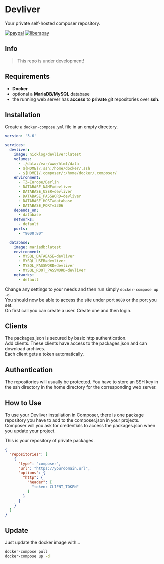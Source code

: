 # Devliver

Your private self-hosted composer repository.

[![paypal](https://img.shields.io/badge/Donate-Paypal-blue.svg)](http://paypal.me/nloges)
[![liberapay](https://img.shields.io/badge/Donate-Liberapay-yellow.svg)](https://liberapay.com/nicklog/donate)

## Info

> This repo is under development!  

##  Requirements

* **Docker**
* optional a **MariaDB/MySQL** database
* the running web server has **access** to **private** git repositories over **ssh**.

##  Installation

Create a `docker-compose.yml` file in an empty directory.

```yaml
version: '3.6'

services:
  devliver:
    image: nicklog/devliver:latest
    volumes:
      - ./data:/var/www/html/data
      - ${HOME}/.ssh:/home/docker/.ssh
      - ${HOME}/.composer/:/home/docker/.composer/
    environment:
      - TZ=Europe/Berlin
      - DATABASE_NAME=devliver
      - DATABASE_USER=devliver
      - DATABASE_PASSWORD=devliver
      - DATABASE_HOST=database
      - DATABASE_PORT=3306
    depends_on:
      - database
    networks:
      - default
    ports:
      - "9000:80"

  database:
    image: mariadb:latest
    environment:
      - MYSQL_DATABASE=devliver
      - MYSQL_USER=devliver
      - MYSQL_PASSWORD=devliver
      - MYSQL_ROOT_PASSWORD=devliver
    networks:
      - default
```
Change any settings to your needs and then run simply `docker-compose up -d`.  
You should now be able to access the site under port `9000` or the port you set.  
On first call you can create a user. Create one and then login.

## Clients

The packages.json is secured by basic http authentication.  
Add clients. These clients have access to the packages.json and can download archives.  
Each client gets a token automatically. 

## Authentication

The repositories will usually be protected. 
You have to store an SSH key in the ssh directory in the home directory for the corresponding web server. 

## How to Use

To use your Devliver installation in Composer, there is one package repository you have to add to the composer.json in your projects.  
Composer will you ask for credentials to access the packages.json when you update your project.
  
This is your repository of private packages.

```json
{
  "repositories": [
    {
      "type": "composer",
      "url": "https://yourdomain.url",
      "options": {
        "http": {
          "header": [
            "token: CLIENT_TOKEN"
          ]
        }
      }
    }
  ]
}
```

##  Update

Just update the docker image with...
```bash
docker-compose pull
docker-compose up -d
```
